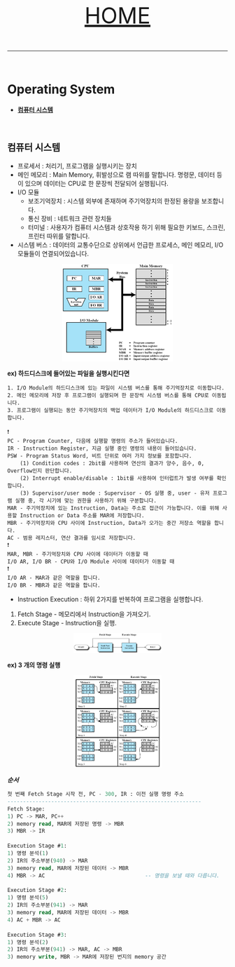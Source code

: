 <p align="center" style="font-size:50px">
    <a href="https://github.com/lsw6684/ComputerScience">HOME</a>
</p>

***

<br />

# Operating System
- [**컴퓨터 시스템**](#컴퓨터-시스템)

<br />

## 컴퓨터 시스템
- 프로세서 : 처리기, 프로그램을 실행시키는 장치
- 메인 메모리 : Main Memory, 휘발성으로 램 따위를 말합니다. 명령문, 데이터 등이 있으며 데이터는 CPU로 한 문장씩 전달되어 실행됩니다.
- I/O 모듈
    - 보조기억장치 : 시스템 외부에 존재하며 주기억장치의 한정된 용량을 보조합니다.
    - 통신 장비 : 네트워크 관련 장치들
    - 터미널 : 사용자가 컴퓨터 시스템과 상호작용 하기 위해 필요한 키보드, 스크린, 프린터 따위를 말합니다.
- 시스템 버스 : 데이터의 교통수단으로 상위에서 언급한 프로세스, 메인 메모리, I/O 모듈들이 연결되어있습니다.

<p align="center"><img src="images/SystemBus.png" width="50%"></p>

**ex) 하드디스크에 들어있는 파일을 실행시킨다면**
```
1. I/O Module의 하드디스크에 있는 파일이 시스템 버스를 통해 주기억장치로 이동합니다.
2. 메인 메모리에 저장 후 프로그램이 실행되며 한 문장씩 시스템 버스를 통해 CPU로 이동됩니다.
3. 프로그램이 실행되는 동안 주기억장치의 백업 데이터가 I/O Module의 하드디스크로 이동합니다.

❗
PC - Program Counter, 다음에 실행할 명령의 주소가 들어있습니다.
IR - Instruction Register, 지금 실행 중인 명령의 내용이 들어있습니다.
PSW - Program Status Word, 비트 단위로 여러 가지 정보를 포함합니다.
    (1) Condition codes : 2bit를 사용하며 연산의 결과가 양수, 음수, 0, Overflow인지 판단합니다.
    (2) Interrupt enable/disable : 1bit를 사용하여 인터럽트가 발생 여부를 확인합니다.
    (3) Supervisor/user mode : Supervisor - OS 실행 중, user - 유저 프로그램 실행 중, 각 시기에 맞는 권한을 사용하기 위해 구분합니다.
MAR - 주기억장치에 있는 Instruction, Data는 주소로 접근이 가능합니다. 이를 위해 사용할 Instruction or Data 주소를 MAR에 저장합니다.
MBR - 주기억장치와 CPU 사이에 Instruction, Data가 오가는 중간 저장소 역할을 합니다.
AC - 범용 레지스터, 연산 결과를 임시로 저장합니다.
❗
MAR, MBR - 주기억장치와 CPU 사이에 데이터가 이동할 때
I/O AR, I/O BR - CPU와 I/O Module 사이에 데이터가 이동할 때
❗
I/O AR - MAR과 같은 역할을 합니다. 
I/O BR - MBR과 같은 역할을 합니다.
```
- Instruction Execution : 하위 2가지를 반복하여 프로그램을 실행합니다.
1. Fetch Stage - 메모리에서 Instruction을 가져오기.
2. Execute Stage - Instruction을 실행.
<p align="center"><img src="images/InstructionExecution.png" width="40%"></p>

**ex) 3 개의 명령 실행**
<p align="center"><img src="images/example_IE.png" width="40%"></p>

***순서***
```sql
첫 번째 Fetch Stage 시작 전, PC - 300, IR : 이전 실행 명령 주소
--------------------------------------------------------------
Fetch Stage:
1) PC -> MAR, PC++
2) memory read, MAR에 저장된 명령 -> MBR
3) MBR -> IR

Execution Stage #1:
1) 명령 분석(1)
2) IR의 주소부분(940) -> MAR
3) memory read, MAR에 저장된 데이터 -> MBR 
4) MBR -> AC                                -- 명령을 보낼 때와 다릅니다.

Execution Stage #2:
1) 명령 분석(5)
2) IR의 주소부분(941) -> MAR
3) memory read, MAR에 저장된 데이터 -> MBR
4) AC + MBR -> AC

Execution Stage #3:
1) 명령 분석(2)
2) IR의 주소부분(941) -> MAR, AC -> MBR
3) memory write, MBR -> MAR에 저장된 번지의 memory 공간 

```
